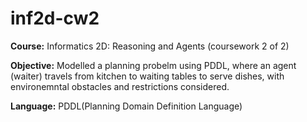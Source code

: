 # inf2d-cw2
**Course:**
Informatics 2D: Reasoning and Agents (coursework 2 of 2)

**Objective:** 
Modelled a planning probelm using PDDL, where an agent (waiter) travels from kitchen to waiting tables to serve dishes, with environemntal 
obstacles and restrictions considered. 

**Language:** PDDL(Planning Domain Definition Language)
